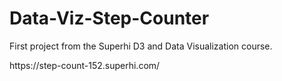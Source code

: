 # Data-Viz-Step-Counter
First project from the Superhi D3 and Data Visualization course.
<p>
https://step-count-152.superhi.com/
